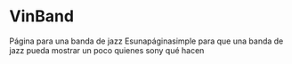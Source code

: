 # VinBand
Página para una banda de jazz
Esunapáginasimple para que una banda de jazz pueda mostrar un poco quienes sony qué hacen
